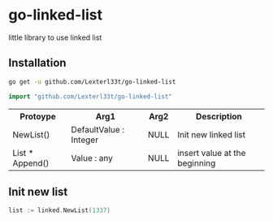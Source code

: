 # go-linked-list
little library to use linked list

## Installation
```sh
go get -u github.com/Lexterl33t/go-linked-list
```

```go
import "github.com/Lexterl33t/go-linked-list"
```

<table>
  <tr>
    <th>Protoype</th>
    <th>Arg1</th>
    <th>Arg2</th>
    <th>Description</th>
  </tr>
  <tr>
    <td>NewList()</td>
    <td>DefaultValue : Integer</td>
    <td>NULL</td>
    <td>Init new linked list</td>
  </tr>
  <tr>
    <td>List * Append()</td>
    <td>Value : any</td>
    <td>NULL</td>
    <td>insert value at the beginning</td>
  </tr>
</table>

## Init new list

```go
list := linked.NewList(1337)
```
